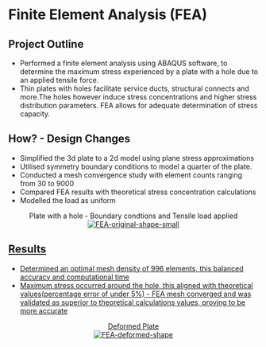 <h1>Finite Element Analysis (FEA)</h1>

<h2>Project Outline</h2>
<ul>
<li>Performed a finite element analysis using ABAQUS software, to determine the maximum stress experienced by a plate with a hole due to an applied tensile force.</li>
<li>Thin plates with holes facilitate service ducts, structural connects and more.The holes however induce stress concentrations and higher stress distribution parameters. FEA allows for adequate determination of stress capacity. </li>
</ul>  

<h2>How? - Design Changes</h2>
<ul>
<li>Simplified the 3d plate to a 2d model using plane stress approximations  </li>
<li>Utilised symmetry boundary conditions to model a quarter of the plate.</li>
<li>Conducted a mesh convergence study with element counts ranging from 30 to 9000 </li>
<li>Compared FEA results with theoretical stress concentration calculations </li>
<li>Modelled the load as uniform</li>
</ul>
  <p align="center"> 
Plate with a hole - Boundary condtions and Tensile load applied<br/>
      <a href="https://imgbb.com/"><img src="https://i.ibb.co/7tZJj2Pw/FEA-original-shape-small.png" alt="FEA-original-shape-small" border="0">
      
<h2>Results</h2>
    <ul>
  <li>Determined an optimal mesh density of 996 elements, this balanced accuracy and computational time </li>
  <li>Maximum stress occurred around the hole, this aligned with theoretical values(percentage error of under 5%) - FEA mesh converged and was validated as superior to theoretical calculations values, proving to be more accurate</li>
</ul>
  <p align="center"> 
Deformed Plate
    <br/>
<a href="https://imgbb.com/"><img src="https://i.ibb.co/mVYqLRWr/FEA-deformed-shape.png" alt="FEA-deformed-shape" border="0">

<!--
 ```diff
- text in red
+ text in green
! text in orange
# text in gray
@@ text in purple (and bold)@@
```
--!>
